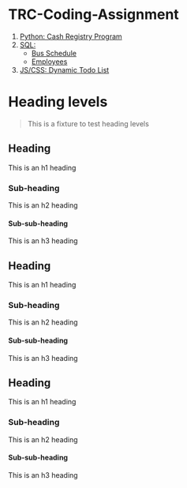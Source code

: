 # TRC-Coding-Assignment

1. [Python: Cash Registry Program ](#heading)
2. [SQL:](#heading-1)
    * [Bus Schedule](#sub-heading-1)
    * [Employees](#sub-heading-1)
3. [JS/CSS: Dynamic Todo List](#heading-2)


# Heading levels

> This is a fixture to test heading levels

<!-- toc -->

## Heading

This is an h1 heading

### Sub-heading

This is an h2 heading

#### Sub-sub-heading

This is an h3 heading

## Heading

This is an h1 heading

### Sub-heading

This is an h2 heading

#### Sub-sub-heading

This is an h3 heading

## Heading

This is an h1 heading

### Sub-heading

This is an h2 heading

#### Sub-sub-heading

This is an h3 heading
